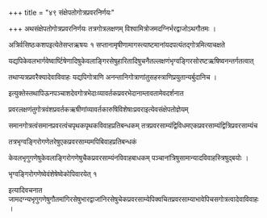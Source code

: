 +++
title = "४९ संक्षेपतोगोत्रप्रवरनिर्णयः"

+++
अथसंक्षेपतोगोत्रप्रवरनिर्णयः तत्रगोत्रलक्षणम् विश्वामित्रोजमदग्निर्भरद्वाजोऽथगौतमः ।

अत्रिर्वसिष्ठःकशपइत्येतेसप्तऋषयः १ सप्तानामृषीणामागस्त्याष्टमानांयदपत्यंतद्गोत्रमित्याचक्षते

यद्यपिकेवलभार्गवेष्वार्ष्टिषेणादिषुकेवलाङ्गिरसेषुहारितादिषुचनैतल्लक्षणंभृग्वङ्गिरसोरष्टऋषिष्वनन्तर्गतत्वात्

तथाप्यत्रप्रवरैक्यादेवाविवाहः यद्यपिगोत्राणि अनन्तानिगोत्राणांतुसहस्त्राणिप्रयुतान्यर्बुदानिच ।

इत्युक्तेस्तथापिऊनपञ्चाशदेवगोत्रभेदाःव्यावर्तकप्रवरभेदानाम्तावतामेवदर्शनात

प्रवरलक्षणंतुगोत्रवंशप्रवर्तकऋषीणांव्यावर्तकारुषिविशेषाःप्रवराइत्येवसंक्षेपतोज्ञेयम्

समानगोत्रत्वंसमानप्रवरत्वंचपृथकपृथकविवाहप्रतिबन्धकम् तत्रप्रवरसाम्यंद्विविधमएकप्रवरसाम्यंद्वित्रिप्रवरसाम्यंच

तत्रभृग्वङ्गिरोगणेतरेषुएकप्रवरसाम्यमपिबिवाहप्रतिबन्धकं

केवलभृगुगणेषुकेवलाङ्गिरोगणेषुचैकप्रवरसाम्यंनविवाहबाधकम् पञ्चानांत्रिषुसामान्यादविवाहस्त्रिषुद्बयोः ।

भृग्वङ्गिरोगणेष्वेवंशेषेष्वेकोपिवारयेत् १

इत्यादिवचनात जामदग्न्यभृगुगणेषुगौतमांगिरसेषुभारद्वाजांनिरसेषुचेकप्रवरसाम्येपिक्वचितप्रवरसाम्याभावेपिचसगोत्रत्वादेवाविवाहः ।

